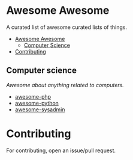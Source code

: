 # Awesome Awesome

A curated list of awesome curated lists of things.


- [Awesome Awesome](#awesome-awesome)
    - [Computer Science](#computer-science)
- [Contributing](#contributing)

## Computer science

*Awesome about anything related to computers.*

* [awesome-php](https://github.com/ziadoz/awesome-php)
* [awesome-python](https://github.com/vinta/awesome-python)
* [awesome-sysadmin](https://github.com/kahun/awesome-sysadmin)

# Contributing

For contributing, open an issue/pull request.
